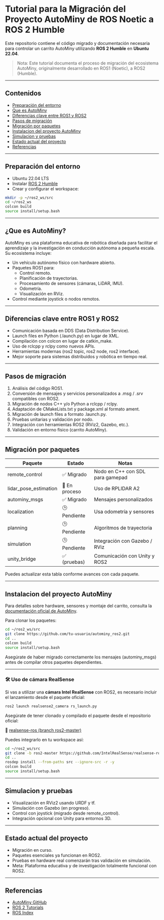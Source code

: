 # Tutorial para la Migración del Proyecto AutoMiny de ROS Noetic a ROS 2 Humble

Este repositorio contiene el código migrado y documentación necesaria para controlar un carrito AutoMiny utilizando **ROS 2 Humble** en **Ubuntu 22.04**.

> Nota: Este tutorial documenta el proceso de migración del ecosistema AutoMiny, originalmente desarrollado en ROS1 (Noetic), a ROS2 (Humble).

---

## Contenidos

- [Preparación del entorno](#preparación-del-entorno)
- [Que es AutoMiny](#que-es-autominy)
- [Diferencias clave entre ROS1 y ROS2](#diferencias-clave-entre-ros1-y-ros2)
- [Pasos de migración](#pasos-de-migración)
- [Migración por paquetes](#migración-por-paquetes)
- [Instalacion del proyecto AutoMiny](#instalacion-del-proyecto-autominy)
- [Simulacion y pruebas](#simulacion-y-pruebas)
- [Estado actual del proyecto](#estado-actual-del-proyecto)
- [Referencias](#referencias)

---

## Preparación del entorno

- Ubuntu 22.04 LTS
- Instalar [ROS 2 Humble](https://docs.ros.org/en/humble/Installation/Ubuntu-Install-Debians.html)
- Crear y configurar el workspace:

```bash
mkdir -p ~/ros2_ws/src
cd ~/ros2_ws
colcon build
source install/setup.bash
```

---

## ¿Que es AutoMiny?

AutoMiny es una plataforma educativa de robótica diseñada para facilitar el aprendizaje y la investigación en conducción autónoma a pequeña escala. Su ecosistema incluye:

- Un vehículo autónomo físico con hardware abierto.
- Paquetes ROS1 para:
  - Control remoto.
  - Planificación de trayectorias.
  - Procesamiento de sensores (cámaras, LiDAR, IMU).
  - Odometría.
  - Visualización en RViz.
- Control mediante joystick o nodos remotos.

---

## Diferencias clave entre ROS1 y ROS2

- Comunicación basada en DDS (Data Distribution Service).
- Launch files en Python (.launch.py) en lugar de XML.
- Compilación con colcon en lugar de catkin_make.
- Uso de rclcpp y rclpy como nuevos APIs.
- Herramientas modernas (ros2 topic, ros2 node, ros2 interface).
- Mejor soporte para sistemas distribuidos y robótica en tiempo real.

---

## Pasos de migración

1. Análisis del código ROS1.
2. Conversión de mensajes y servicios personalizados a .msg / .srv compatibles con ROS2.
3. Migración de nodos C++ y/o Python a rclcpp / rclpy.
4. Adaptación de CMakeLists.txt y package.xml al formato ament.
5. Migración de launch files a formato .launch.py.
6. Pruebas unitarias y validación por nodo.
7. Integración con herramientas ROS2 (RViz2, Gazebo, etc.).
8. Validación en entorno físico (carrito AutoMiny).

---

## Migración por paquetes

| Paquete                | Estado       | Notas                                       |
|------------------------|--------------|---------------------------------------------|
| remote_control         | ✅ Migrado   | Nodo en C++ con SDL para gamepad            |
| lidar_pose_estimation  | 🔄 En proceso| Uso de RPLIDAR A2                           |
| autominy_msgs          | ✅ Migrado   | Mensajes personalizados                     |
| localization           | 🕒 Pendiente | Usa odometría y sensores                    |
| planning               | 🕒 Pendiente | Algoritmos de trayectoria                   |
| simulation             | 🕒 Pendiente | Integración con Gazebo / RViz               |
| unity_bridge           | ✅ (pruebas) | Comunicación con Unity y ROS2               |

Puedes actualizar esta tabla conforme avances con cada paquete.

---

## Instalacion del proyecto AutoMiny

Para detalles sobre hardware, sensores y montaje del carrito, consulta la [documentación oficial de AutoMiny](https://autominy.github.io/AutoMiny/docs/installation/).

Para clonar los paquetes:

```bash
cd ~/ros2_ws/src
git clone https://github.com/tu-usuario/autominy_ros2.git
cd ..
colcon build
source install/setup.bash
```

Asegúrate de haber migrado correctamente los mensajes (autominy_msgs) antes de compilar otros paquetes dependientes.

---

### 🛠️ Uso de cámara RealSense

Si vas a utilizar una **cámara Intel RealSense** con ROS2, es necesario incluir el lanzamiento desde el paquete oficial:

```bash
ros2 launch realsense2_camera rs_launch.py
```

Asegúrate de tener clonado y compilado el paquete desde el repositorio oficial:

🔗 [realsense-ros (branch ros2-master)](https://github.com/IntelRealSense/realsense-ros/tree/ros2-master)

Puedes integrarlo en tu workspace así:

```bash
cd ~/ros2_ws/src
git clone -b ros2-master https://github.com/IntelRealSense/realsense-ros.git
cd ..
rosdep install --from-paths src --ignore-src -r -y
colcon build
source install/setup.bash
```

---

## Simulacion y pruebas

- Visualización en RViz2 usando URDF y tf.
- Simulación con Gazebo (en progreso).
- Control con joystick (migrado desde remote_control).
- Integración opcional con Unity para entornos 3D.

---

## Estado actual del proyecto

- Migración en curso.
- Paquetes esenciales ya funcionan en ROS2.
- Pruebas en hardware real comenzarán tras validación en simulación.
- Meta: Plataforma educativa y de investigación totalmente funcional con ROS2.

---

## Referencias

- [AutoMiny GitHub](https://github.com/AutoMiny)
- [ROS 2 Tutorials](https://docs.ros.org/en/humble/Tutorials.html)
- [ROS Index](https://index.ros.org/)